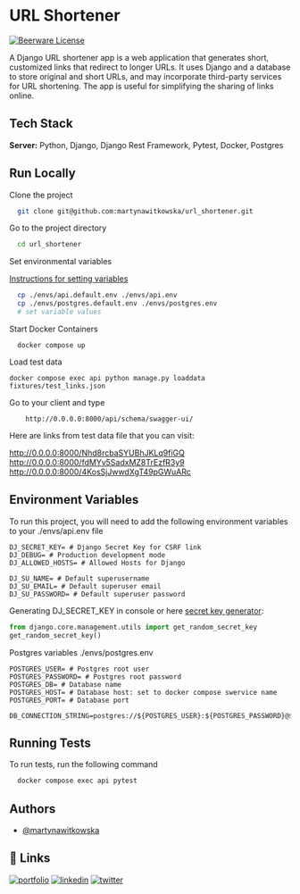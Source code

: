 # URL Shortener

[![Beerware License](https://img.shields.io/badge/license-Beerware-yellowgreen)](https://github.com/martynawitkowska/url_shortener/blob/main/LICENSE)

A Django URL shortener app is a web application that generates short, customized links that redirect to longer URLs. It uses Django and a database to store original and short URLs, and may incorporate third-party services for URL shortening. The app is useful for simplifying the sharing of links online.

## Tech Stack

**Server:** Python, Django, Django Rest Framework, Pytest, Docker, Postgres


## Run Locally

Clone the project

```bash
  git clone git@github.com:martynawitkowska/url_shortener.git
```

Go to the project directory

```bash
  cd url_shortener
```

Set environmental variables

[Instructions for setting variables](#environment-variables)

```bash
  cp ./envs/api.default.env ./envs/api.env
  cp ./envs/postgres.default.env ./envs/postgres.env
  # set variable values
```

Start Docker Containers

```shell
  docker compose up
```

Load test data

```shell
docker compose exec api python manage.py loaddata fixtures/test_links.json
```

Go to your client and type 
```shell
    http://0.0.0.0:8000/api/schema/swagger-ui/
```

Here are links from test data file that you can visit:

http://0.0.0.0:8000/Nhd8rcbaSYUBhJKLq9fiGQ
http://0.0.0.0:8000/fdMYv5SadxMZ8TrEzfR3y9
http://0.0.0.0:8000/4KosSjJwwdXgT49pGWuARc

## Environment Variables

To run this project, you will need to add the following environment variables to your ./envs/api.env file

```dotenv
DJ_SECRET_KEY= # Django Secret Key for CSRF link
DJ_DEBUG= # Production development mode
DJ_ALLOWED_HOSTS= # Allowed Hosts for Django

DJ_SU_NAME= # Default superusername
DJ_SU_EMAIL= # Default superuser email
DJ_SU_PASSWORD= # Default superuser password
```

Generating DJ_SECRET_KEY in console or here [secret key generator](https://djecrety.ir/):

```python
from django.core.management.utils import get_random_secret_key
get_random_secret_key()
```

Postgres variables ./envs/postgres.env

```dotenv
POSTGRES_USER= # Postgres root user
POSTGRES_PASSWORD= # Postgres root password
POSTGRES_DB= # Database name
POSTGRES_HOST= # Database host: set to docker compose swervice name
POSTGRES_PORT= # Database port

DB_CONNECTION_STRING=postgres://${POSTGRES_USER}:${POSTGRES_PASSWORD}@${POSTGRES_HOST}:${POSTGRES_PORT}/${POSTGRES_DB}
```


## Running Tests

To run tests, run the following command

```bash
  docker compose exec api pytest
```

## Authors

- [@martynawitkowska](https://github.com/martynawitkowska)


## 🔗 Links
[![portfolio](https://img.shields.io/badge/my_portfolio-000?style=for-the-badge&logo=ko-fi&logoColor=white)](https://github.com/martynawitkowska)
[![linkedin](https://img.shields.io/badge/linkedin-0A66C2?style=for-the-badge&logo=linkedin&logoColor=white)](https://www.linkedin.com/in/martyna-witkowska-3b101684/)
[![twitter](https://img.shields.io/badge/twitter-1DA1F2?style=for-the-badge&logo=twitter&logoColor=white)](https://twitter.com/Martyna49841010)
